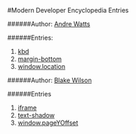 #Modern Developer Encyclopedia Entries

######Author: [Andre Watts](https://github.com/andrewatts85)

######Entries:

1. [kbd](entries/entry-1.md)
2. [margin-bottom](entries/entry-3.md)
3. [window.location](entries/entry-5.md)

######Author: [Blake Wilson](https://github.com/BlakeSandes)

######Entries

1. [iframe](entries/entry-2.md)
2. [text-shadow](entries/entry-4.md)
3. [window.pageYOffset](entries/entry-6.md)
